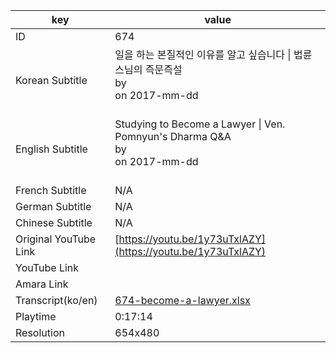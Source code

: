 |  key  |  value  |
|-------|---------|
| ID            | 674 |
| Korean Subtitle | 일을 하는 본질적인 이유를 알고 싶습니다 \| 법륜스님의 즉문즉설<br>by <br>on 2017-mm-dd<br><br>|
| English Subtitle | Studying to Become a Lawyer \| Ven. Pomnyun's Dharma Q&A<br>by <br>on 2017-mm-dd<br><br>|
| French Subtitle | N/A |
| German Subtitle | N/A |
| Chinese Subtitle | N/A |
| Original YouTube Link  | [https://youtu.be/1y73uTxlAZY](https://youtu.be/1y73uTxlAZY) |
| YouTube Link  |  |
| Amara Link    |  |
| Transcript(ko/en) | [674-become-a-lawyer.xlsx](https://github.com/jungtosociety/dharma-qna/raw/master/sub/674/674-become-a-lawyer.xlsx) |
| Playtime | 0:17:14 |
| Resolution | 654x480|
